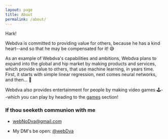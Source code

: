```yaml
---
layout: page
title: About
permalink: /about/
---
```


Hark!

Webdva is committed to providing value for others, because he has a kind heart--and so that he may be compensated for it! 😅

As an example of Webdva's capabilities and ambitions, Webdva plans to expand into the global and hip market by making products and services, which provide value to others, that use machine learning, in years time. First, it starts with simple linear regression, next comes neural networks, and then... 🤔

Webdva also provides entertainment for people by making video games 🕹--which you can play by heading to the [games](/games/) section!

### If thou seeketh communion with me

 * [webNoDva@gmail.com](mailto:webNoDva@gmail.com)

 * My DM's be open: [@webDva](https://twitter.com/webDva)